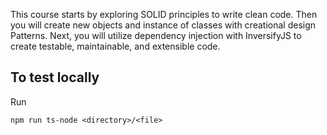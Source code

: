 This course starts by exploring SOLID principles to write clean code. Then you will create new objects and instance of classes with creational design Patterns. Next, you will utilize dependency injection with InversifyJS to create testable, maintainable, and extensible code.

## To test locally

Run

```
npm run ts-node <directory>/<file>
```
